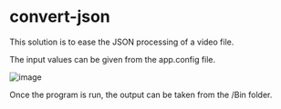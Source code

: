 # convert-json

This solution is to ease the JSON processing of a video file.


The input values can be given from the app.config file. 

![image](https://user-images.githubusercontent.com/24756801/115398225-3b56e580-a1e7-11eb-9a9c-57a8a1db09b7.png)

Once the program is run, the output can be taken from the /Bin folder.
